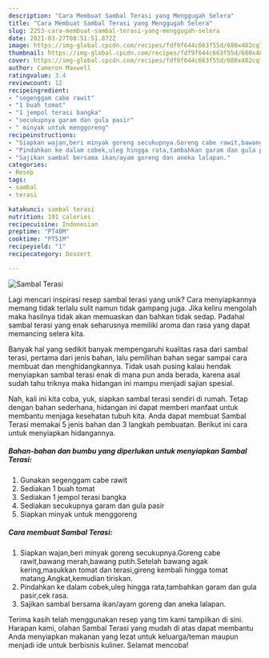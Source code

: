 ```yaml
---
description: "Cara Membuat Sambal Terasi yang Menggugah Selera"
title: "Cara Membuat Sambal Terasi yang Menggugah Selera"
slug: 2253-cara-membuat-sambal-terasi-yang-menggugah-selera
date: 2021-03-27T08:51:51.872Z
image: https://img-global.cpcdn.com/recipes/fdf9f644c663f55d/680x482cq70/sambal-terasi-foto-resep-utama.jpg
thumbnail: https://img-global.cpcdn.com/recipes/fdf9f644c663f55d/680x482cq70/sambal-terasi-foto-resep-utama.jpg
cover: https://img-global.cpcdn.com/recipes/fdf9f644c663f55d/680x482cq70/sambal-terasi-foto-resep-utama.jpg
author: Cameron Maxwell
ratingvalue: 3.4
reviewcount: 12
recipeingredient:
- "segenggam cabe rawit"
- "1 buah tomat"
- "1 jempol terasi bangka"
- "secukupnya garam dan gula pasir"
- " minyak untuk menggoreng"
recipeinstructions:
- "Siapkan wajan,beri minyak goreng secukupnya.Goreng cabe rawit,bawang merah,bawang putih.Setelah bawang agak kering,masukkan tomat dan terasi,gireng kembali hingga tomat matang.Angkat,kemudian tiriskan."
- "Pindahkan ke dalam cobek,uleg hingga rata,tambahkan garam dan gula pasir,cek rasa."
- "Sajikan sambal bersama ikan/ayam goreng dan aneka lalapan."
categories:
- Resep
tags:
- sambal
- terasi

katakunci: sambal terasi 
nutrition: 191 calories
recipecuisine: Indonesian
preptime: "PT40M"
cooktime: "PT51M"
recipeyield: "1"
recipecategory: Dessert

---
```



![Sambal Terasi](https://img-global.cpcdn.com/recipes/fdf9f644c663f55d/680x482cq70/sambal-terasi-foto-resep-utama.jpg)

Lagi mencari inspirasi resep sambal terasi yang unik? Cara menyiapkannya memang tidak terlalu sulit namun tidak gampang juga. Jika keliru mengolah maka hasilnya tidak akan memuaskan dan bahkan tidak sedap. Padahal sambal terasi yang enak seharusnya memiliki aroma dan rasa yang dapat memancing selera kita.



Banyak hal yang sedikit banyak mempengaruhi kualitas rasa dari sambal terasi, pertama dari jenis bahan, lalu pemilihan bahan segar sampai cara membuat dan menghidangkannya. Tidak usah pusing kalau hendak menyiapkan sambal terasi enak di mana pun anda berada, karena asal sudah tahu triknya maka hidangan ini mampu menjadi sajian spesial.


Nah, kali ini kita coba, yuk, siapkan sambal terasi sendiri di rumah. Tetap dengan bahan sederhana, hidangan ini dapat memberi manfaat untuk membantu menjaga kesehatan tubuh kita. Anda dapat membuat Sambal Terasi memakai 5 jenis bahan dan 3 langkah pembuatan. Berikut ini cara untuk menyiapkan hidangannya.

<!--inarticleads1-->

##### Bahan-bahan dan bumbu yang diperlukan untuk menyiapkan Sambal Terasi:

1. Gunakan segenggam cabe rawit
1. Sediakan 1 buah tomat
1. Sediakan 1 jempol terasi bangka
1. Sediakan secukupnya garam dan gula pasir
1. Siapkan  minyak untuk menggoreng




<!--inarticleads2-->

##### Cara membuat Sambal Terasi:

1. Siapkan wajan,beri minyak goreng secukupnya.Goreng cabe rawit,bawang merah,bawang putih.Setelah bawang agak kering,masukkan tomat dan terasi,gireng kembali hingga tomat matang.Angkat,kemudian tiriskan.
1. Pindahkan ke dalam cobek,uleg hingga rata,tambahkan garam dan gula pasir,cek rasa.
1. Sajikan sambal bersama ikan/ayam goreng dan aneka lalapan.




Terima kasih telah menggunakan resep yang tim kami tampilkan di sini. Harapan kami, olahan Sambal Terasi yang mudah di atas dapat membantu Anda menyiapkan makanan yang lezat untuk keluarga/teman maupun menjadi ide untuk berbisnis kuliner. Selamat mencoba!
